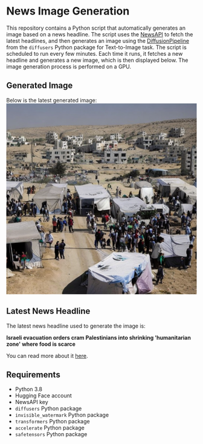 # News Image Generation
This repository contains a Python script that automatically generates an image based on a news headline. The script uses the [NewsAPI](https://newsapi.org/) to fetch the latest headlines, and then generates an image using the [DiffusionPipeline](https://github.com/huggingface/diffusers) from the `diffusers` Python package for Text-to-Image task.
The script is scheduled to run every few minutes. Each time it runs, it fetches a new headline and generates a new image, which is then displayed below. The image generation process is performed on a GPU.

## Generated Image
Below is the latest generated image:
![Generated Image](image.png)

## Latest News Headline
The latest news headline used to generate the image is:

**Israeli evacuation orders cram Palestinians into shrinking 'humanitarian zone' where food is scarce**

You can read more about it [here](https://news.google.com/rss/articles/CBMiqwFBVV95cUxNN2FROU5fSE5HNEhjbnIxNEVSTTEzNXFOSzFJb2xwVEFOdE9NMnFDZi1wYkl2QkdOMk01SmFDNUVpZUw4ODR5ODQ5M01VN3lyVXBVM3B6TzMwbEVCSU91VzllUUwyalNYM1NKaVktX0FVT2w0QTFwU3I1MVZtVC1jdER4eDFWcW9KYktXTkZkNUZ5Z2dhY3VFWkNCTVRWbWNDQ28tZFdXZ182OEk?oc=5).

## Requirements
- Python 3.8
- Hugging Face account
- NewsAPI key
- `diffusers` Python package
- `invisible_watermark` Python package
- `transformers` Python package
- `accelerate` Python package
- `safetensors` Python package
